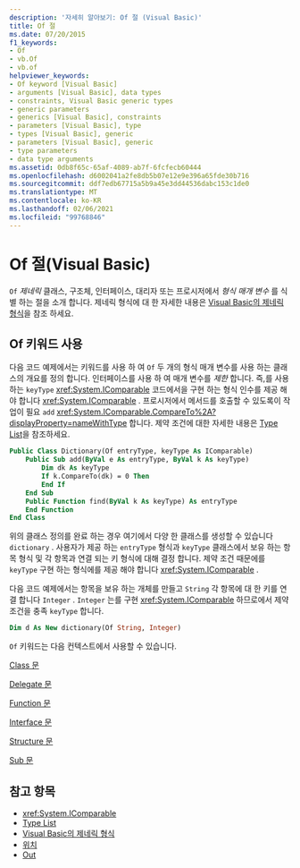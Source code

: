 ```yaml
---
description: '자세히 알아보기: Of 절 (Visual Basic)'
title: Of 절
ms.date: 07/20/2015
f1_keywords:
- Of
- vb.Of
- vb.of
helpviewer_keywords:
- Of keyword [Visual Basic]
- arguments [Visual Basic], data types
- constraints, Visual Basic generic types
- generic parameters
- generics [Visual Basic], constraints
- parameters [Visual Basic], type
- types [Visual Basic], generic
- parameters [Visual Basic], generic
- type parameters
- data type arguments
ms.assetid: 0db8f65c-65af-4089-ab7f-6fcfecb60444
ms.openlocfilehash: d6002041a2fe8db5b07e12e9e396a65fde30b716
ms.sourcegitcommit: ddf7edb67715a5b9a45e3dd44536dabc153c1de0
ms.translationtype: MT
ms.contentlocale: ko-KR
ms.lasthandoff: 02/06/2021
ms.locfileid: "99768846"
---
```

# <a name="of-clause-visual-basic"></a>Of 절(Visual Basic)

`Of` *제네릭* 클래스, 구조체, 인터페이스, 대리자 또는 프로시저에서 *형식 매개 변수* 를 식별 하는 절을 소개 합니다. 제네릭 형식에 대 한 자세한 내용은 [Visual Basic의 제네릭 형식](../../programming-guide/language-features/data-types/generic-types.md)을 참조 하세요.  
  
## <a name="using-the-of-keyword"></a>Of 키워드 사용  

 다음 코드 예제에서는 키워드를 사용 하 여 `Of` 두 개의 형식 매개 변수를 사용 하는 클래스의 개요를 정의 합니다. 인터페이스를 사용 하 여 매개 변수를 *제한* 합니다. 즉,를 사용 하는 `keyType` <xref:System.IComparable> 코드에서을 구현 하는 형식 인수를 제공 해야 합니다 <xref:System.IComparable> . 프로시저에서 메서드를 호출할 수 있도록이 작업이 필요 `add` <xref:System.IComparable.CompareTo%2A?displayProperty=nameWithType> 합니다. 제약 조건에 대한 자세한 내용은 [Type List](type-list.md)을 참조하세요.  
  
```vb  
Public Class Dictionary(Of entryType, keyType As IComparable)  
    Public Sub add(ByVal e As entryType, ByVal k As keyType)  
        Dim dk As keyType  
        If k.CompareTo(dk) = 0 Then  
        End If  
    End Sub  
    Public Function find(ByVal k As keyType) As entryType  
    End Function  
End Class  
```  
  
 위의 클래스 정의를 완료 하는 경우 여기에서 다양 한 클래스를 생성할 수 있습니다 `dictionary` . 사용자가 제공 하는 `entryType` 형식과 `keyType` 클래스에서 보유 하는 항목 형식 및 각 항목과 연결 되는 키 형식에 대해 결정 합니다. 제약 조건 때문에를 `keyType` 구현 하는 형식에를 제공 해야 합니다 <xref:System.IComparable> .  
  
 다음 코드 예제에서는 항목을 보유 하는 개체를 만들고 `String` 각 항목에 대 한 키를 연결 합니다 `Integer` . `Integer` 는를 구현 <xref:System.IComparable> 하므로에서 제약 조건을 충족 `keyType` 합니다.  
  
```vb  
Dim d As New dictionary(Of String, Integer)  
```  
  
 `Of` 키워드는 다음 컨텍스트에서 사용할 수 있습니다.  
  
 [Class 문](class-statement.md)  
  
 [Delegate 문](delegate-statement.md)  
  
 [Function 문](function-statement.md)  
  
 [Interface 문](interface-statement.md)  
  
 [Structure 문](structure-statement.md)  
  
 [Sub 문](sub-statement.md)  
  
## <a name="see-also"></a>참고 항목

- <xref:System.IComparable>
- [Type List](type-list.md)
- [Visual Basic의 제네릭 형식](../../programming-guide/language-features/data-types/generic-types.md)
- [위치](../modifiers/in-generic-modifier.md)
- [Out](../modifiers/out-generic-modifier.md)

